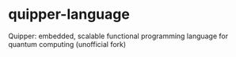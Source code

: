 quipper-language
================

Quipper: embedded, scalable functional programming language for quantum computing (unofficial fork)
